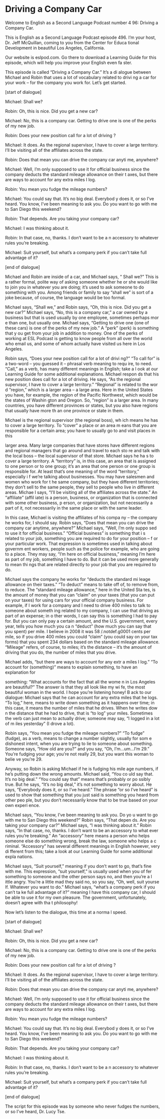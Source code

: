 # Driving a Company Car

Welcome to English as a Second Language Podcast number 4 96: Driving a Company Car.

This is English as a Second Language Podcast episode 496.  I’m your host, Dr. Jeff McQuillan, coming to you from the Center for Educa tional Development in beautiful Los Angeles, California.

Our website is eslpod.com.  Go there to download a Learning Guide for this episode, which will help you improve your English even fa ster.

This episode is called “Driving a Company Car.”  It’s a di alogue between Michael and Robin that uses a lot of vocabulary related to drivi ng a car for your work – for the company you work for.  Let’s get started.

[start of dialogue]

Michael:  Shall we?

Robin:  Oh, this is nice.  Did you get a new car?

Michael:  No, this is a company car.  Getting to drive one  is one of the perks of my new job.

Robin:  Does your new position call for a lot of driving ?

Michael:  It does.  As the regional supervisor, I have to cover a large territory.  I’ll be visiting all of the affiliates across the state.

Robin:  Does that mean you can drive the company car anyti me, anywhere?

Michael:  Well, I’m only supposed to use it for official business since the company deducts the standard mileage allowance on their t axes, but there are ways to account for any extra miles I log.

Robin:  You mean you fudge the mileage numbers?

Michael:  You could say that.  It’s no big deal.  Everybod y does it, or so I’ve heard.  You know, I’ve been meaning to ask you.  Do you want to go with me to San Diego this weekend?

 Robin:  That depends.  Are you taking your company car?

Michael:  I was thinking about it.

Robin:  In that case, no, thanks.  I don’t want to be a n accessory to whatever rules you’re breaking.

Michael:  Suit yourself, but what’s a company perk if you can’t take full advantage of it?

[end of dialogue]

Michael and Robin are inside of a car, and Michael says, “ Shall we?”  This is a rather formal, polite way of asking someone whether he or she would like to join you in whatever you are doing; it’s used to ask someone to do something with you.  Among friends or family to say “shall we” is sort of a joke because, of course, the language would be too formal.

Michael says, “Shall we,” and Robin says, “Oh, this is nice.   Did you get a new car?”  Michael says, “No, this is a company car,” a car owned by a business but that is used usually by one employee, sometimes perhaps mor e than one, but usually one.  Michael says, “Getting to drive one (one of  these cars) is one of the perks of my new job.”  A “perk” (perk) is something that y ou get from your job in addition to money.  One of the perks of working at ESL Podcast is getting to know people from all over the world who email us, and some of whom actually have visited us here in Los Angeles.

Robin says, “Does your new position call for a lot of drivi ng?”  “To call for” is a two-word – you guessed it – phrasal verb meaning to requ ire, to need.  “Call,” as a verb, has many different meanings in English; take a l ook at our Learning Guide for some additional explanations.  Michael respon ds that his new position does call for a lot of driving.  He says, “As the regional  supervisor, I have to cover a large territory.”  “Regional” is related to the wor d “region,” which is a larger area – a large area.  Here in the United States you have, for example, the region of the Pacific Northwest, which would be the states of Washin gton and Oregon.  So, “region” is a larger area.  In many countries, you have different provinces or states, but you also have regions that usually have more th an one province or state in them.

Michael is the regional supervisor (the regional boss), wh ich means he has to cover a large territory.  To “cover” a place or an area m eans that you are responsible for a certain area; you have to usually go to  and visit places in this

 larger area.  Many large companies that have stores have  different regions and regional managers that go around and travel to each sto re and talk with the local boss – the local supervisor of that store.  Michael says he ha s to cover a large territory.  A “territory” is, in this case, an area that is assigned to one person or to one group; it’s an area that one person or one group is responsible for.  At least that’s one meaning of the word “territory,” especially i f we’re talking about businesses.  You may have salesmen and women who work for t he same company, but they have different territories; they don’t  sell to the same people, they sell to people who live in different areas.  Michae l says, “I’ll be visiting all of the affiliates across the state.”  An “affiliate” (affil iate) is a person, business, or organization that is connected with some other business, p erson, or organization, but not necessarily a part of it, not necessarily in the same place or with the same leader.

In this case, Michael is visiting the affiliates of his compa ny – the company he works for, I should say.  Robin says, “Does that mean you can drive the company car anytime, anywhere?”  Michael says, “Well, I’m only suppo sed to use it for official business.”  “Official business” is something that i s related to your job, something you are required to do for your position – f or your particular work. That expression is sometimes used in talking about governm ent workers, people such as the police for example, who are going to a place.   They may say, “I’m here on official business,” meaning I’m here as part of my job, something I have to do.  But it can be used more generally to mean thi ngs that are related directly to your job that you are required to do.

Michael says the company he works for “deducts the standard mi leage allowance on their taxes.”  “To deduct” means to take off of, to remove from, to reduce.  The “standard mileage allowance,” here in the United Sta tes, is the amount of money that you can “claim” on your taxes (that you can put on your taxes) for using cars for your official company business.  For example, if I work for a company and I need to drive 400 miles to talk to someone about someth ing related to my company, I can use that driving as part of an expense; in o ther words, I can say this is something I had to pay for.  But you can only pay a certain amount, and the U.S. government, every year, tells you how much you ca n “deduct” (how much you can say that you spent) per mile.  I believe in 2008 it was 58 /.notdef.g0001 cents per mile, so if you drive 400 miles you could “claim” (you  could say on your tax forms) that you spent 234 dollars based on the standard mileage allowance. “Mileage” refers, of course, to miles; it’s the distance  – it’s the amount of driving that you do, the number of miles that you drive.

Michael adds, “but there are ways to account for any extr a miles I log.”  “To account for (something)” means to explain something, to have an explanation for

 something: “What accounts for the fact that all the wome n in Los Angeles are beautiful?”  The answer is that they all look like my wi fe, the most beautiful woman in the world.  I hope you’re listening honey!  B ack to our dialogue: Michael says that he can account for any extra miles that he  logs.  “To log,” here, means to write down something as it happens over time; in this case, it means the number of miles that he drives.  When he writes dow n the distance that he had to drive, that is “to log” your miles.  Sometimes the verb can just mean to actually drive; someone may say, “I logged in a lot of m iles yesterday” (I drove a lot).

Robin says, “You mean you fudge the mileage numbers?”  “To fudge” (fudge), as a verb, means to change a number slightly, usually for som e dishonest intent, when you are trying to lie to someone about something.   Someone says, “How old are you?” and you say, “Oh, I’m…um…I’m 29.”  You’re fudging your age; you’re not really 29, but you want this woman to belie ve you’re 29.

Anyway, so Robin is asking Michael if he is fudging his mile age numbers, if he’s putting down the wrong amounts.  Michael said, “You co uld say that.  It’s no big deal.”  “You could say that” means that’s probably or po ssibly true.  But he says, “It’s no big deal,” it’s not something to worry about.  He says, “Everybody does it, or so I’ve heard.”  The phrase “or so I’ve heard” is used  to show that something that you just said is something you heard from other peo ple, but you don’t necessarily know that to be true based on your own experi ence.

Michael says, “You know, I’ve been meaning to ask you.  Do yo u want to go with me to San Diego this weekend?”  Robin says, “That depen ds.  Are you taking your company car?”  Michael says, “I was thinking about it.”  Robin says, “In that case, no, thanks.  I don’t want to be an accessory to what ever rules you’re breaking.”  An “accessory” here means a person who helps  someone else do something wrong, break the law, someone who helps a c riminal.  “Accessory” has several different meanings in English however, very di fferent from this; take a look at our Learning Guide for some additional expla nations.

Michael says, “Suit yourself,” meaning if you don’t want to go, that’s fine with me. This expression, “suit yourself,” is usually used when you of fer something to someone and the other person says no, and then you’re a l ittle angry.  You’re a little mad they said no, so you say, “Oh, well, suit yourse lf.  Whatever you want to do.”  Michael says, “what’s a company perk if you can’t ta ke full advantage of it?” meaning I have this company car, I should be able to use it for my own pleasure. The government, unfortunately, doesn’t agree with tha t philosophy!

Now let’s listen to the dialogue, this time at a norma l speed.

 [start of dialogue]

Michael:  Shall we?

Robin:  Oh, this is nice.  Did you get a new car?

Michael:  No, this is a company car.  Getting to drive one  is one of the perks of my new job.

Robin:  Does your new position call for a lot of driving ?

Michael:  It does.  As the regional supervisor, I have to cover a large territory.  I’ll be visiting all of the affiliates across the state.

Robin:  Does that mean you can drive the company car anyti me, anywhere?

Michael:  Well, I’m only supposed to use it for official business since the company deducts the standard mileage allowance on their t axes, but there are ways to account for any extra miles I log.

Robin:  You mean you fudge the mileage numbers?

Michael:  You could say that.  It’s no big deal.  Everybod y does it, or so I’ve heard.  You know, I’ve been meaning to ask you.  Do you want to go with me to San Diego this weekend?

Robin:  That depends.  Are you taking your company car?

Michael:  I was thinking about it.

Robin:  In that case, no, thanks.  I don’t want to be a n accessory to whatever rules you’re breaking.

Michael:  Suit yourself, but what’s a company perk if you can’t take full advantage of it?

[end of dialogue]

The script for this episode was by someone who never fudges  the numbers, or so I’ve heard, Dr. Lucy Tse.





